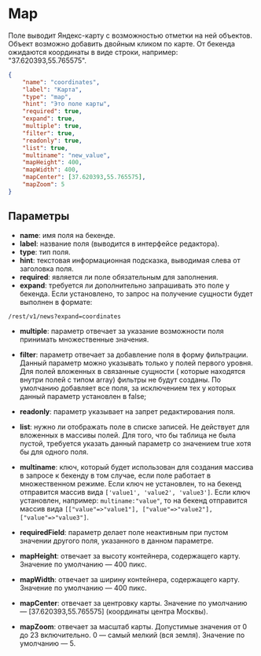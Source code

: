 # Map

Поле выводит Яндекс-карту с возможностью отметки на ней объектов. Объект возможно добавить 
двойным кликом по карте. От бекенда ожидаются координаты в виде строки, например: "37.620393,55.765575".

```json
{
    "name": "coordinates",
    "label": "Карта",
    "type": "map",
    "hint": "Это поле карты",
    "required": true,
    "expand": true,
    "multiple": true,
    "filter": true,
    "readonly": true,
    "list": true,
    "multiname": "new_value",
    "mapHeight": 400,
    "mapWidth": 400,
    "mapCenter": [37.620393,55.765575],
    "mapZoom": 5
}
```

## Параметры

* **name**: имя поля на бекенде.
* **label**: название поля (выводится в интерфейсе редактора).
* **type**: тип поля.
* **hint**: текстовая информационная подсказка, выводимая слева от заголовка поля.
* **required**: является ли поле обязательным для заполнения.
* **expand**: требуется ли дополнительно запрашивать это поле у бекенда. Если установлено, то запрос на получение 
сущности будет выполнен в формате:
```
/rest/v1/news?expand=coordinates
```
* **multiple**: параметр отвечает за указание возможности поля принимать множественные значения.
* **filter**: параметр отвечает за добавление поля в форму фильтрации. Данный параметр можно указывать только у полей 
первого уровня. Для полей вложенных в связанные сущности ( которые находятся внутри полей с типом array) фильтры не 
будут созданы. По умолчанию добавляет все поля, за исключением тех у которых данный параметр установлен в false;
* **readonly**: параметр указывает на запрет редактирования поля.
* **list**: нужно ли отображать поле в списке записей. Не действует для вложенных в массивы полей. Для того, что бы 
таблица не была пустой, требуется указать данный параметр со значением true хотя бы для одного поля.
* **multiname**: ключ, который будет использован для создания массива в запросе к бекенду в том случае, если поле 
работает в множественном режиме. Если ключ не установлен, то на бекенд отправится массив вида 
`['value1', 'value2', 'value3']`. Если ключ установлен, например: `multiname:"value"`, то на бекенд отправится 
массив вида `[["value"=>"value1"], ["value"=>"value2"], ["value"=>"value3"]`.
* **requiredField**: параметр делает поле неактивным при пустом значении другого поля, указанного в данном параметре.

* **mapHeight**: отвечает за высоту контейнера, содержащего карту. Значение по умолчанию — 400 пикс.
* **mapWidth**: отвечает за ширину контейнера, содержащего карту. Значение по умолчанию — 400 пикс.
* **mapCenter**: отвечает за центровку карты. Значение по умолчанию — [37.620393,55.765575] (координаты центра Москвы).
* **mapZoom**: отвечает за масштаб карты. Допустимые значения от 0 до 23 включительно. 0 — самый мелкий (вся земля). Значение по умолчанию — 5.
